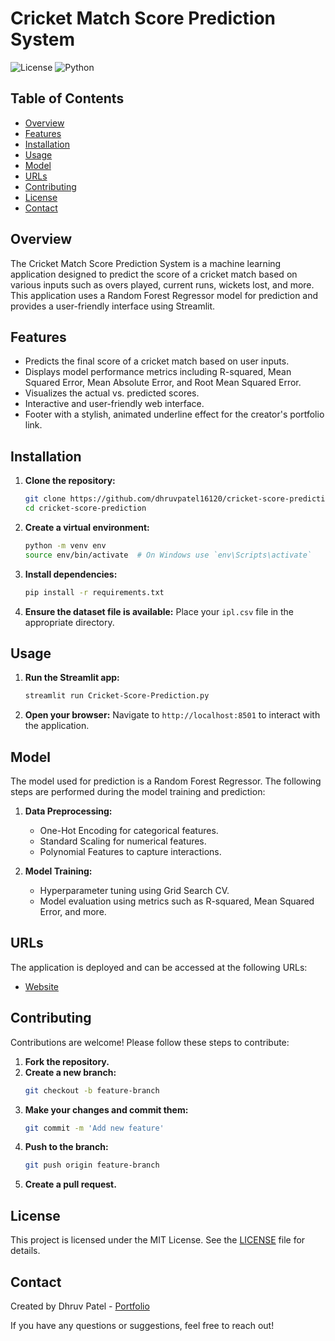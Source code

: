 ﻿# Cricket Match Score Prediction System

![License](https://img.shields.io/badge/license-MIT-blue.svg)
![Python](https://img.shields.io/badge/python-3.8+-blue.svg)

## Table of Contents
- [Overview](#overview)
- [Features](#features)
- [Installation](#installation)
- [Usage](#usage)
- [Model](#model)
- [URLs](#urls)
- [Contributing](#contributing)
- [License](#license)
- [Contact](#contact)

## Overview
The Cricket Match Score Prediction System is a machine learning application designed to predict the score of a cricket match based on various inputs such as overs played, current runs, wickets lost, and more. This application uses a Random Forest Regressor model for prediction and provides a user-friendly interface using Streamlit.

## Features
- Predicts the final score of a cricket match based on user inputs.
- Displays model performance metrics including R-squared, Mean Squared Error, Mean Absolute Error, and Root Mean Squared Error.
- Visualizes the actual vs. predicted scores.
- Interactive and user-friendly web interface.
- Footer with a stylish, animated underline effect for the creator's portfolio link.

## Installation
1. **Clone the repository:**
    ```bash
    git clone https://github.com/dhruvpatel16120/cricket-score-prediction.git
    cd cricket-score-prediction
    ```

2. **Create a virtual environment:**
    ```bash
    python -m venv env
    source env/bin/activate  # On Windows use `env\Scripts\activate`
    ```

3. **Install dependencies:**
    ```bash
    pip install -r requirements.txt
    ```

4. **Ensure the dataset file is available:**
    Place your `ipl.csv` file in the appropriate directory.

## Usage
1. **Run the Streamlit app:**
    ```bash
    streamlit run Cricket-Score-Prediction.py
    ```

2. **Open your browser:**
    Navigate to `http://localhost:8501` to interact with the application.

## Model
The model used for prediction is a Random Forest Regressor. The following steps are performed during the model training and prediction:

1. **Data Preprocessing:**
    - One-Hot Encoding for categorical features.
    - Standard Scaling for numerical features.
    - Polynomial Features to capture interactions.

2. **Model Training:**
    - Hyperparameter tuning using Grid Search CV.
    - Model evaluation using metrics such as R-squared, Mean Squared Error, and more.

## URLs
The application is deployed and can be accessed at the following URLs:
- [Website](https://cricketscorepredictionsystem.streamlit.app/)

## Contributing
Contributions are welcome! Please follow these steps to contribute:

1. **Fork the repository.**
2. **Create a new branch:**
    ```bash
    git checkout -b feature-branch
    ```
3. **Make your changes and commit them:**
    ```bash
    git commit -m 'Add new feature'
    ```
4. **Push to the branch:**
    ```bash
    git push origin feature-branch
    ```
5. **Create a pull request.**

## License
This project is licensed under the MIT License. See the [LICENSE](LICENSE) file for details.

## Contact
Created by Dhruv Patel - [Portfolio](https://dhruvpatelofficial.vercel.app)

If you have any questions or suggestions, feel free to reach out!
